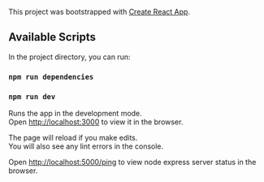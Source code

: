 This project was bootstrapped with [Create React App](https://github.com/facebook/create-react-app).

## Available Scripts

In the project directory, you can run:

### `npm run dependencies`

### `npm run dev`

Runs the app in the development mode.<br>
Open [http://localhost:3000](http://localhost:3000) to view it in the browser.<br>

The page will reload if you make edits.<br>
You will also see any lint errors in the console.


Open [http://localhost:5000/ping](http://localhost:5000/ping) to view node express server status in the browser.

